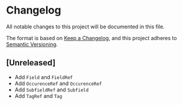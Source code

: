 # Changelog
All notable changes to this project will be documented in this file.

The format is based on [Keep a Changelog](https://keepachangelog.com/en/1.0.0/),
and this project adheres to [Semantic Versioning](https://semver.org/spec/v2.0.0.html).

## [Unreleased]

* Add `Field` and `FieldRef`
* Add `OccurenceRef` and `OccurenceRef`
* Add `SubfieldRef` and `Subfield`
* Add `TagRef` and `Tag`

